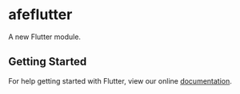 # afeflutter

A new Flutter module.

## Getting Started

For help getting started with Flutter, view our online
[documentation](https://flutter.dev/).
